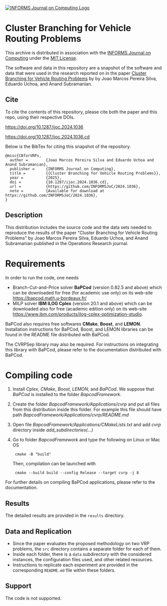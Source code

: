 [![INFORMS Journal on Computing Logo](https://INFORMSJoC.github.io/logos/INFORMS_Journal_on_Computing_Header.jpg)](https://pubsonline.informs.org/journal/ijoc)

# Cluster Branching for Vehicle Routing Problems

This archive is distributed in association with the [INFORMS Journal on
Computing](https://pubsonline.informs.org/journal/ijoc) under the [MIT License](LICENSE).

The software and data in this repository are a snapshot of the software and data
that were used in the research reported on in the paper 
[Cluster Branching for Vehicle Routing Problems](https://doi.org/10.1287/ijoc.2024.1036) by by Joao Marcos Pereira Silva, Eduardo Uchoa, and Anand Subramanian. 


## Cite

To cite the contents of this repository, please cite both the paper and this repo, using their respective DOIs.

https://doi.org/10.1287/ijoc.2024.1036

https://doi.org/10.1287/ijoc.2024.1036.cd

Below is the BibTex for citing this snapshot of the repository.

```
@misc{CBforVRPs,
  author =        {Joao Marcos Pereira Silva and Eduardo Uchoa and Anand Subramanian},
  publisher =     {INFORMS Journal on Computing},
  title =         {{Cluster Branching for Vehicle Routing Problems}},
  year =          {2025},
  doi =           {10.1287/ijoc.2024.1036.cd},
  url =           {https://github.com/INFORMSJoC/2024.1036},
  note =          {Available for download at https://github.com/INFORMSJoC/2024.1036},
}  
```

## Description

This distribution includes the source code and the data sets needed to reproduce the results of the paper
"Cluster Branching for Vehicle Routing Problems" by Joao Marcos Pereira Silva, Eduardo Uchoa, and Anand Subramanian
published in the Operations Research journal.


# Requirements

In order to run the code, one needs 

- Branch-Cut-and-Price solver **BaPCod** (version 0.82.5 and above) which can be downloaded for free (for academic use only) on its web-site https://bapcod.math.u-bordeaux.fr/
- MILP solver **IBM ILOG Cplex** (version 20.1 and above) which can be downloaded also for free (academic edition only) on its web-site https://www.ibm.com/products/ilog-cplex-optimization-studio.

BaPCod also requires free softwares **CMake**, **Boost**, and **LEMON**. Installation instructions for BaPCod, Boost, and LEMON libraries can be found in the README file distributed with BaPCod. 

The CVRPSep library may also be required. For instructions on integrating this library with BaPCod, please refer to the documentation distributed with BaPCod.

# Compiling code

1. Install *Cplex*, *CMake*, *Boost*, *LEMON*, and *BaPCod*. We suppose that *BaPCod* is installed to the folder *BapcodFramework*. 
2. Create the folder *BapcodFramework/Applications/cvrp* and put all files from this distribution inside this folder. For example this file should have path *BapcodFramework/Applications/cvrp/README.md*
3. Open file *BapcodFramework/Applications/CMakeLists.txt* and add *cvrp* directory inside *add_subdirectories(...)*
4. Go to folder *BapcodFramework* and type the following on Linux or Mac OS
        
        cmake -B "build"  

    Then, compilation can be launched with 

        cmake --build build --config Release --target cvrp -j 8

For further details on compiling BaPCod applications, please refer to the documentation.


## Results

The detailed results are provided in the `results` directory.

## Data and Replication

- Since the paper evaluates the proposed methodology on two VRP problems, the `src` directory contains a separate folder for each of them.
- Inside each folder, there is a `data` subdirectory with the considered instances, the configuration files used, and other related resources.
- Instructions to replicate each experiment are provided in the corresponding `README.md` file within these folders.

## Support

The code is not supported.
